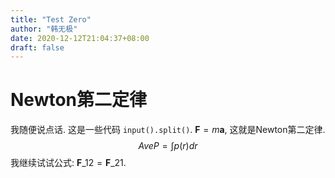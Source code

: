 ```yaml
---
title: "Test Zero"
author: "韩无极"
date: 2020-12-12T21:04:37+08:00
draft: false
---
```

# Newton第二定律
我随便说点话. 这是一些代码 `input().split()`. $\boldsymbol{F}=m\boldsymbol{a}$, 这就是Newton第二定律. $$AveP = \int p(r) dr$$
我继续试试公式: $\boldsymbol{F}\_{12}=\boldsymbol{F}\_{21}$.
